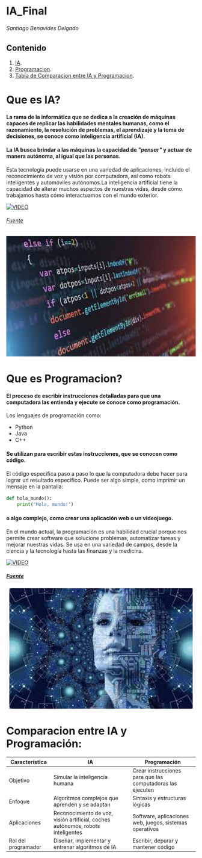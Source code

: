# IA_Final
###### Santiago Benavides Delgado
## Contenido
1. [IA](#Que-es-IA?).
2. [Programacion](#Que-es-Programacion?).
3. [Tabla de Comparacion entre IA y Programacion](#Comparación-entre-IA-y-Programacion:).

# Que es IA?

#### La rama de la informática que se dedica a la creación de máquinas capaces de replicar las habilidades mentales humanas, como el razonamiento, la resolución de problemas, el aprendizaje y la toma de decisiones, se conoce como inteligencia artificial (IA).

#### La IA busca brindar a las máquinas la capacidad de *"pensar"* y actuar de manera autónoma, al igual que las personas. 
Esta tecnología puede usarse en una variedad de aplicaciones, incluido el reconocimiento de voz y visión por computadora, así como robots inteligentes y automóviles autónomos.La inteligencia artificial tiene la capacidad de alterar muchos aspectos de nuestras vidas, desde cómo trabajamos hasta cómo interactuamos con el mundo exterior.

[![VIDEO](https://markdown-videos.deta.dev/youtube/_tA5cinv0U8&ab_channel=Derivando)](https://youtu.be/_tA5cinv0U8?si=4H6qsPgH2Hk3gATC)

###### [Fuente](https://planderecuperacion.gob.es/noticias/que-es-inteligencia-artificial-ia-prtr)

<p align="center">
<img src="./Imagenes/Ima.png" height="320">
</p>

# Que es Programacion?
#### El proceso de escribir instrucciones detalladas para que una computadora las entienda y ejecute se conoce como programación. 
Los lenguajes de programación como: 
- Python
- Java
- C++
#### Se utilizan para escribir estas instrucciones, que se conocen como código. 
El código especifica paso a paso lo que la computadora debe hacer para lograr un resultado específico. Puede ser algo simple, como imprimir un mensaje en la pantalla:

```python
def hola_mundo():
    print("Hola, mundo!")
```

#### o algo complejo, como crear una aplicación web o un videojuego.
En el mundo actual, la programación es una habilidad crucial porque nos permite crear software que solucione problemas, automatizar tareas y mejorar nuestras vidas. Se usa en una variedad de campos, desde la ciencia y la tecnología hasta las finanzas y la medicina.

[![VIDEO](https://markdown-videos.deta.dev/youtube/6svvtOjLA-A?si=5aAKYMG_eYG-0Jv4)](https://youtu.be/6svvtOjLA-A?si=5aAKYMG_eYG-0Jv4)

##### [Fuente](https://fi.ort.edu.uy/blog/que-es-programar-y-para-que-sirve)

<p align="center">
<img src="./Imagenes/IA.png" height="320">
</p>

# Comparacion entre IA y Programación:

|Característica	|IA|	Programación|
|---|---|---|
|Objetivo|	Simular la inteligencia humana	|Crear instrucciones para que las computadoras las ejecuten|
|Enfoque	|Algoritmos complejos que aprenden y se adaptan	|Sintaxis y estructuras lógicas
|Aplicaciones	|Reconocimiento de voz, visión artificial, coches autónomos, robots inteligentes	|Software, aplicaciones web, juegos, sistemas operativos
|Rol del programador	|Diseñar, implementar y entrenar algoritmos de IA	|Escribir, depurar y mantener código

